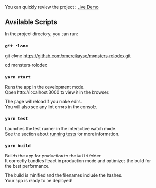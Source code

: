You can quickly review the project : [Live Demo](https://omercikayse.github.io/monsters-rolodex/)

## Available Scripts

In the project directory, you can run:

### `git clone`

git clone https://github.com/omercikayse/monsters-rolodex.git

cd monsters-rolodex

### `yarn start`

Runs the app in the development mode.<br /> Open [http://localhost:3000](http://localhost:3000) to view it in the browser.

The page will reload if you make edits.<br /> You will also see any lint errors in the console.

### `yarn test`

Launches the test runner in the interactive watch mode.<br /> See the section about [running tests](https://facebook.github.io/create-react-app/docs/running-tests) for more information.

### `yarn build`

Builds the app for production to the `build` folder.<br /> It correctly bundles React in production mode and optimizes the build for the best performance.

The build is minified and the filenames include the hashes.<br /> Your app is ready to be deployed!
